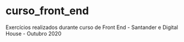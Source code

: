 # curso_front_end
Exercícios realizados durante curso de Front End - Santander e Digital House - Outubro 2020
